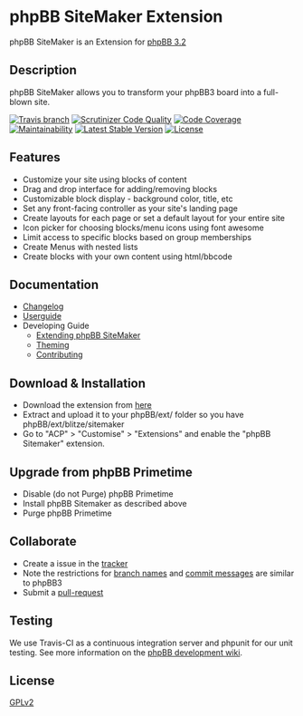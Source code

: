 # phpBB SiteMaker Extension

phpBB SiteMaker is an Extension for [phpBB 3.2](https://www.phpbb.com/)

## Description

phpBB SiteMaker allows you to transform your phpBB3 board into a full-blown site.

[![Travis branch](https://img.shields.io/travis/blitze/phpBB-ext-sitemaker/develop.svg?style=flat)](https://travis-ci.org/blitze/phpBB-ext-sitemaker)
[![Scrutinizer Code Quality](https://img.shields.io/scrutinizer/g/blitze/phpBB-ext-sitemaker/develop.svg?style=flat)](https://scrutinizer-ci.com/g/blitze/phpBB-ext-sitemaker/?branch=develop)
[![Code Coverage](https://img.shields.io/scrutinizer/coverage/g/blitze/phpBB-ext-sitemaker/develop.svg?style=flat)](https://scrutinizer-ci.com/g/blitze/phpBB-ext-sitemaker/?branch=develop)
[![Maintainability](https://api.codeclimate.com/v1/badges/a9a8d4b2441ad10c9aad/maintainability)](https://codeclimate.com/github/blitze/phpBB-ext-sitemaker_content/maintainability)
[![Latest Stable Version](https://poser.pugx.org/blitze/sitemaker/v/stable?format=flat)](https://www.phpbb.com/customise/db/extension/phpbb_sitemaker_2/)
[![License](https://poser.pugx.org/blitze/sitemaker/license?format=flat)](https://packagist.org/packages/blitze/sitemaker)

## Features

* Customize your site using blocks of content
* Drag and drop interface for adding/removing blocks
* Customizable block display - background color, title, etc
* Set any front-facing controller as your site's landing page
* Create layouts for each page or set a default layout for your entire site
* Icon picker for choosing blocks/menu icons using font awesome
* Limit access to specific blocks based on group memberships
* Create Menus with nested lists
* Create blocks with your own content using html/bbcode

## Documentation

* [Changelog](docs/CHANGELOG.md)
* [Userguide](docs/en/userguide.md)
* Developing Guide
    * [Extending phpBB SiteMaker](docs/en/extending.md)
    * [Theming](docs/en/theming.md)
    * [Contributing](docs/en/contributing.md)

## Download & Installation

* Download the extension from [here](https://www.phpbb.com/customise/db/extension/phpbb_sitemaker_2/)
* Extract and upload it to your phpBB/ext/ folder so you have phpBB/ext/blitze/sitemaker
* Go to "ACP" > "Customise" > "Extensions" and enable the "phpBB Sitemaker" extension.

## Upgrade from phpBB Primetime

* Disable (do not Purge) phpBB Primetime
* Install phpBB Sitemaker as described above
* Purge phpBB Primetime

## Collaborate

* Create a issue in the [tracker](https://github.com/blitze/phpBB-ext-sitemaker/issues)
* Note the restrictions for [branch names](https://wiki.phpbb.com/Git#Branch_Names) and [commit messages](https://wiki.phpbb.com/Git#Commit_Messages) are similar to phpBB3
* Submit a [pull-request](https://github.com/blitze/phpBB-ext-sitemaker/pulls)

## Testing

We use Travis-CI as a continuous integration server and phpunit for our unit testing. See more information on the [phpBB development wiki](https://wiki.phpbb.com/Unit_Tests).

## License

[GPLv2](license.txt)
